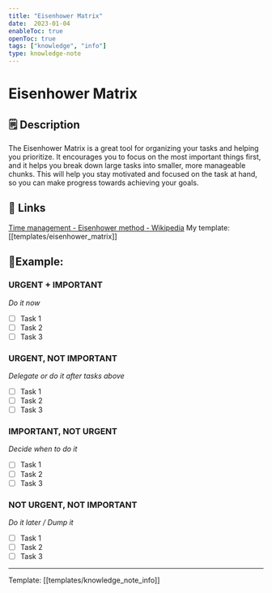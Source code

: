 ```yaml
---
title: "Eisenhower Matrix"
date:  2023-01-04
enableToc: true
openToc: true
tags: ["knowledge", "info"]
type: knowledge-note
---
```


# Eisenhower Matrix

## 🗒️ Description
The Eisenhower Matrix is a great tool for organizing your tasks and helping you prioritize. It encourages you to focus on the most important things first, and it helps you break down large tasks into smaller, more manageable chunks. This will help you stay motivated and focused on the task at hand, so you can make progress towards achieving your goals.

## 🔗 Links 
[Time management - Eisenhower method - Wikipedia](https://en.wikipedia.org/wiki/Time_management#The_Eisenhower_Method)
My template: [[templates/eisenhower_matrix]]

## 🧩Example:
### URGENT + IMPORTANT
*Do it now*
- [ ] Task 1
- [ ] Task 2
- [ ] Task 3

### URGENT, NOT IMPORTANT
*Delegate or do it after tasks above*
- [ ] Task 1
- [ ] Task 2
- [ ] Task 3

### IMPORTANT, NOT URGENT
*Decide when to do it*
- [ ] Task 1
- [ ] Task 2
- [ ] Task 3

### NOT URGENT, NOT IMPORTANT
*Do it later / Dump it*
- [ ] Task 1
- [ ] Task 2
- [ ] Task 3

---
Template: [[templates/knowledge_note_info]]